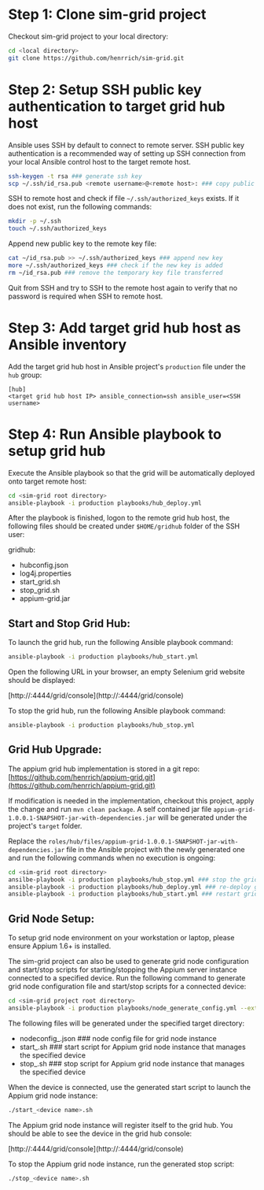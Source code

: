 # Step 1: Clone sim-grid project

Checkout sim-grid project to your local directory:

```bash
cd <local directory>
git clone https://github.com/henrrich/sim-grid.git
```

# Step 2: Setup SSH public key authentication to target grid hub host

Ansible uses SSH by default to connect to remote server. SSH public key authentication is a recommended way of setting up SSH connection from your local Ansible control host to the target remote host.

```bash
ssh-keygen -t rsa ### generate ssh key
scp ~/.ssh/id_rsa.pub <remote username>@<remote host>: ### copy public key to remote host
```

SSH to remote host and check if file `~/.ssh/authorized_keys` exists. If it does not exist, run the following commands:

```bash
mkdir -p ~/.ssh 
touch ~/.ssh/authorized_keys
```

Append new public key to the remote key file:

```bash
cat ~/id_rsa.pub >> ~/.ssh/authorized_keys ### append new key
more ~/.ssh/authorized_keys ### check if the new key is added
rm ~/id_rsa.pub ### remove the temporary key file transferred
```

Quit from SSH and try to SSH to the remote host again to verify that no password is required when SSH to remote host.

# Step 3: Add target grid hub host as Ansible inventory

Add the target grid hub host in Ansible project's `production` file under the `hub` group:

```
[hub]
<target grid hub host IP> ansible_connection=ssh ansible_user=<SSH username>
```

# Step 4: Run Ansible playbook to setup grid hub

Execute the Ansible playbook so that the grid will be automatically deployed onto target remote host:

```bash
cd <sim-grid root directory>
ansible-playbook -i production playbooks/hub_deploy.yml
```

After the playbook is finished, logon to the remote grid hub host, the following files should be created under `$HOME/gridhub` folder of the SSH user:

gridhub:

* hubconfig.json
* log4j.properties
* start_grid.sh
* stop_grid.sh
* appium-grid.jar

## Start and Stop Grid Hub:

To launch the grid hub, run the following Ansible playbook command:

```bash
ansible-playbook -i production playbooks/hub_start.yml
```

Open the following URL in your browser, an empty Selenium grid website should be displayed:

[http://<target grid hub host IP>:4444/grid/console](http://<target grid hub host IP>:4444/grid/console)

 
To stop the grid hub, run the following Ansible playbook command:

```bash
ansible-playbook -i production playbooks/hub_stop.yml
```

## Grid Hub Upgrade:

The appium grid hub implementation is stored in a git repo: [https://github.com/henrrich/appium-grid.git](https://github.com/henrrich/appium-grid.git)

If modification is needed in the implementation, checkout this project, apply the change and run `mvn clean package`. A self contained jar file `appium-grid-1.0.0.1-SNAPSHOT-jar-with-dependencies.jar` will be generated under the project's `target` folder.

Replace the `roles/hub/files/appium-grid-1.0.0.1-SNAPSHOT-jar-with-dependencies.jar` file in the Ansible project with the newly generated one and run the following commands when no execution is ongoing:

```bash
cd <sim-grid root directory>
ansilbe-playbook -i production playbooks/hub_stop.yml ### stop the grid hub
ansible-playbook -i production playbooks/hub_deploy.yml ### re-deploy grid hub
ansible-playbook -i production playbooks/hub_start.yml ### restart grid hub
```

## Grid Node Setup:

To setup grid node environment on your workstation or laptop, please ensure Appium 1.6+ is installed.

The sim-grid project can also be used to generate grid node configuration and start/stop scripts for starting/stopping the Appium server instance connected to a specified device. Run the following command to generate grid node configuration file and start/stop scripts for a connected device:

```bash
cd <sim-grid project root directory>
ansible-playbook -i production playbooks/node_generate_config.yml --extra-vars "target_dir=<directory where config file and scripts will be generated> device_name=<device name e.g. 'iPhone 6 Plus'> platform_name=<iOS | Android> platform_version=<iOS or Android version e.g. 10.2> udid=<device udid> host=<IP address of grid node host, Note: localhost/127.0.0.1 should not be used here> port=<Appium port, different ports should be used if running multiple Appium instances> hub_host=<IP address of grid hub host> hub_port=<port of grid hub host>"
```

The following files will be generated under the specified target directory:

* nodeconfig_<device name>.json ### node config file for grid node instance
* start_<device name>.sh ### start script for Appium grid node instance that manages the specified device
* stop_<device name>.sh ### stop script for Appium grid node instance that manages the specified device

When the device is connected, use the generated start script to launch the Appium grid node instance:

```bash
./start_<device name>.sh
```

The Appium grid node instance will register itself to the grid hub. You should be able to see the device in the grid hub console:

[http://<target grid hub host IP>:4444/grid/console](http://<target grid hub host IP>:4444/grid/console)

To stop the Appium grid node instance, run the generated stop script:

```bash
./stop_<device name>.sh
```